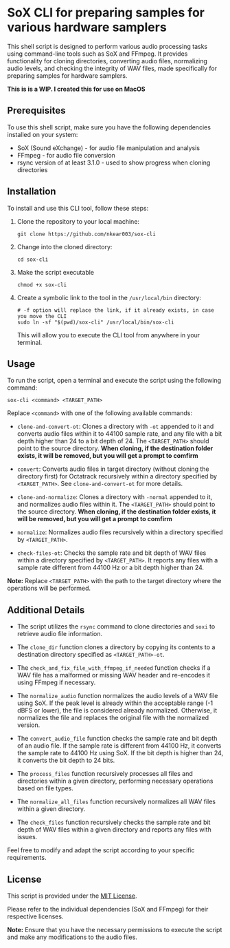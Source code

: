 # SoX CLI for preparing samples for various hardware samplers

This shell script is designed to perform various audio processing tasks using command-line tools such as SoX and FFmpeg. It provides functionality for cloning directories, converting audio files, normalizing audio levels, and checking the integrity of WAV files, made specifically for preparing samples for hardware samplers.

**This is is a WIP. I created this for use on MacOS**

## Prerequisites

To use this shell script, make sure you have the following dependencies installed on your system:

- SoX (Sound eXchange) - for audio file manipulation and analysis
- FFmpeg - for audio file conversion
- rsync version of at least 3.1.0 - used to show progress when cloning directories

## Installation

To install and use this CLI tool, follow these steps:

1. Clone the repository to your local machine:

    ```shell
    git clone https://github.com/nkear003/sox-cli
    ```
 
2. Change into the cloned directory:

    ```shell
    cd sox-cli
    ```

3. Make the script executable

    ```shell
    chmod +x sox-cli
    ```

4. Create a symbolic link to the tool in the `/usr/local/bin` directory:

    ```shell
    # -f option will replace the link, if it already exists, in case you move the CLI
    sudo ln -sf "$(pwd)/sox-cli" /usr/local/bin/sox-cli
    ```

    This will allow you to execute the CLI tool from anywhere in your terminal.

## Usage

To run the script, open a terminal and execute the script using the following command:

```shell
sox-cli <command> <TARGET_PATH>
```


Replace `<command>` with one of the following available commands:

- `clone-and-convert-ot`: Clones a directory with `-ot` appended to it and converts audio files within it to 44100 sample rate, and any file with a bit depth higher than 24 to a bit depth of 24. The `<TARGET_PATH>` should point to the source directory. **When cloning, if the destination folder exists, it will be removed, but you will get a prompt to comfirm**

- `convert`: Converts audio files in target directory (without cloning the directory first) for Octatrack recursively within a directory specified by `<TARGET_PATH>`. See `clone-and-convert-ot` for more details.

- `clone-and-normalize`: Clones a directory with `-normal` appended to it, and normalizes audio files within it. The `<TARGET_PATH>` should point to the source directory. **When cloning, if the destination folder exists, it will be removed, but you will get a prompt to comfirm**

- `normalize`: Normalizes audio files recursively within a directory specified by `<TARGET_PATH>`.

- `check-files-ot`: Checks the sample rate and bit depth of WAV files within a directory specified by `<TARGET_PATH>`. It reports any files with a sample rate different from 44100 Hz or a bit depth higher than 24.

**Note:** Replace `<TARGET_PATH>` with the path to the target directory where the operations will be performed.

## Additional Details

- The script utilizes the `rsync` command to clone directories and `soxi` to retrieve audio file information.

- The `clone_dir` function clones a directory by copying its contents to a destination directory specified as `<TARGET_PATH>-ot`.

- The `check_and_fix_file_with_ffmpeg_if_needed` function checks if a WAV file has a malformed or missing WAV header and re-encodes it using FFmpeg if necessary.

- The `normalize_audio` function normalizes the audio levels of a WAV file using SoX. If the peak level is already within the acceptable range (-1 dBFS or lower), the file is considered already normalized. Otherwise, it normalizes the file and replaces the original file with the normalized version.

- The `convert_audio_file` function checks the sample rate and bit depth of an audio file. If the sample rate is different from 44100 Hz, it converts the sample rate to 44100 Hz using SoX. If the bit depth is higher than 24, it converts the bit depth to 24 bits.

- The `process_files` function recursively processes all files and directories within a given directory, performing necessary operations based on file types.

- The `normalize_all_files` function recursively normalizes all WAV files within a given directory.

- The `check_files` function recursively checks the sample rate and bit depth of WAV files within a given directory and reports any files with issues.

Feel free to modify and adapt the script according to your specific requirements.

## License

This script is provided under the [MIT License](https://opensource.org/licenses/MIT).

Please refer to the individual dependencies (SoX and FFmpeg) for their respective licenses.

**Note:** Ensure that you have the necessary permissions to execute the script and make any modifications to the audio files.
